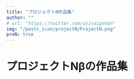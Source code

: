 ```yaml
---
title: "プロジェクトN作品集"
author: ""
# url: "https://twitter.com/ajisaigohan"
img: "/posts_icon/projectN/ProjectN.png"
proN: true
---
```


# プロジェクトNβの作品集
